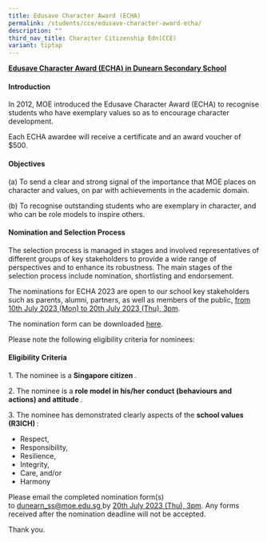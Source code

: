 ```yaml
---
title: Edusave Character Award (ECHA)
permalink: /students/cce/edusave-character-award-echa/
description: ""
third_nav_title: Character Citizenship Edn(CCE)
variant: tiptap
---
```

<p><strong><u>Edusave Character Award (ECHA) in Dunearn Secondary School</u></strong></p>
<h4>Introduction</h4>
<p>In 2012, MOE introduced the Edusave Character Award (ECHA) to recognise students who have exemplary values so as to encourage character development.</p>
<p>Each ECHA awardee will receive a certificate and an award voucher of $500.</p>
<h4>Objectives</h4>
<p>(a) To send a clear and strong signal of the importance that MOE places on character and values, on par with achievements in the academic domain.</p>
<p>(b) To recognise outstanding students who are exemplary in character, and who can be role models to inspire others.</p>
<h4>Nomination and Selection Process</h4>
<p>The selection process is managed in stages and involved representatives of different groups of key stakeholders to provide a wide range of perspectives and to enhance its robustness. The main stages of the selection process include nomination, shortlisting and endorsement.</p>
<p>The nominations for ECHA 2023 are open to our school key stakeholders such as parents, alumni, partners, as well as members of the public,&nbsp;<u>from 10th July 2023 (Mon) to 20th July 2023 (Thu), 3pm</u>.</p>
<p>The nomination form can be downloaded&nbsp;<a href="/files/echa_nomination%20form_2023.pdf" target="">here</a>.</p>
<p>Please note the following eligibility criteria for nominees:</p>
<h4>Eligibility Criteria</h4>
<p>1. The nominee is a <strong>Singapore citizen&nbsp;</strong>.</p>
<p>2. The nominee is a <strong>role model in his/her conduct (behaviours and actions) and attitude&nbsp;</strong>.</p>
<p>3. The nominee has demonstrated clearly aspects of the <strong>school values (R3ICH)&nbsp;</strong>:</p>
<ul>
<li>Respect,</li>
<li>Responsibility,</li>
<li>Resilience,</li>
<li>Integrity,</li>
<li>Care, and/or</li>
<li>Harmony</li>
</ul>
<p>Please email the completed nomination form(s) to&nbsp;<a href="mailto:dunearn_ss@moe.edu.sg" target="">dunearn_ss@moe.edu.sg&nbsp;</a>by&nbsp;<u>20th&nbsp;July 2023 (Thu), 3pm</u>. Any forms received after the nomination deadline will not be accepted.</p>
<p>Thank you.</p>